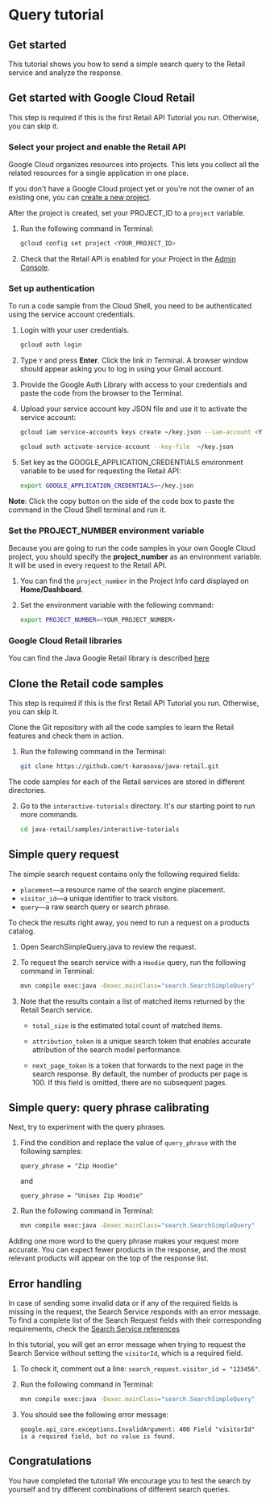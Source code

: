 <walkthrough-metadata>
  <meta name="title" content="Query tutorial" />
  <meta name="description" content="This tutorial shows you how to send a simple search query to the Retail service and analyze the response." />
  <meta name="component_id" content="593554" />
</walkthrough-metadata>

# Query tutorial

## Get started

This tutorial shows you how to send a simple search query to the Retail service and analyze the response.


<walkthrough-tutorial-duration duration="4"></walkthrough-tutorial-duration>

## Get started with Google Cloud Retail

This step is required if this is the first Retail API Tutorial you run.
Otherwise, you can skip it.

### Select your project and enable the Retail API

Google Cloud organizes resources into projects. This lets you
collect all the related resources for a single application in one place.

If you don't have a Google Cloud project yet or you're not the owner of an existing one, you can
[create a new project](https://console.cloud.google.com/projectcreate).

After the project is created, set your PROJECT_ID to a ```project``` variable.
1. Run the following command in Terminal:
    ```bash
    gcloud config set project <YOUR_PROJECT_ID>
    ```

1. Check that the Retail API is enabled for your Project in the [Admin Console](https://console.cloud.google.com/ai/retail/).

### Set up authentication

To run a code sample from the Cloud Shell, you need to be authenticated using the service account credentials.

1. Login with your user credentials.
    ```bash
    gcloud auth login
    ```

1. Type `Y` and press **Enter**. Click the link in Terminal. A browser window should appear asking you to log in using your Gmail account.

1. Provide the Google Auth Library with access to your credentials and paste the code from the browser to the Terminal.

1. Upload your service account key JSON file and use it to activate the service account:

    ```bash
    gcloud iam service-accounts keys create ~/key.json --iam-account <YOUR_SERVICE_ACCOUNT_EMAIL>
    ```

    ```bash
    gcloud auth activate-service-account --key-file  ~/key.json
    ```

1. Set key as the GOOGLE_APPLICATION_CREDENTIALS environment variable to be used for requesting the Retail API:
    ```bash
    export GOOGLE_APPLICATION_CREDENTIALS=~/key.json
    ```

**Note**: Click the copy button on the side of the code box to paste the command in the Cloud Shell terminal and run it.

### Set the PROJECT_NUMBER environment variable

Because you are going to run the code samples in your own Google Cloud project, you should specify the **project_number** as an environment variable. It will be used in every request to the Retail API.

1. You can find the ```project_number``` in the Project Info card displayed on **Home/Dashboard**.

1. Set the environment variable with the following command:
    ```bash
    export PROJECT_NUMBER=<YOUR_PROJECT_NUMBER>
    ```

### Google Cloud Retail libraries

You can find the Java Google Retail library is described
[here](https://googleapis.dev/java/google-cloud-retail/latest/index.html)

## Clone the Retail code samples

This step is required if this is the first Retail API Tutorial you run.
Otherwise, you can skip it.

Clone the Git repository with all the code samples to learn the Retail features and check them in action.

<!-- TODO(ianan): change the repository link -->
1. Run the following command in the Terminal: 
    ```bash
    git clone https://github.com/t-karasova/java-retail.git
    ```

The code samples for each of the Retail services are stored in different directories.

2. Go to the `interactive-tutorials` directory. It's our starting point to run more commands.
    ```bash
    cd java-retail/samples/interactive-tutorials
    ```

## Simple query request

The simple search request contains only the following required fields:
- `placement`—a resource name of the search engine placement.
- `visitor_id`—a unique identifier to track visitors.
- `query`—a raw search query or search phrase.

To check the results right away, you need to run a request on a products catalog.

1. Open
   <walkthrough-editor-select-regex filePath="cloudshell_open/interactive-tutorials/search/SearchSimpleQuery.java" regex="TRY DIFFERENT QUERY PHRASES HERE">SearchSimpleQuery.java</walkthrough-editor-select-regex> to review the request.

2. To request the search service with a `Hoodie` query, run the following command in Terminal:
    ```bash
    mvn compile exec:java -Dexec.mainClass="search.SearchSimpleQuery"
    ```

3. Note that the results contain a list of matched items returned by the Retail Search service.

    - `total_size` is the estimated total count of matched items.

    - `attribution_token` is a unique search token that enables accurate attribution of the search model performance.

    - `next_page_token` is a token that forwards to the next page in the search response. By default, the number of products per page is 100. If this field is omitted, there are no subsequent pages.

## Simple query: query phrase calibrating

Next, try to experiment with the query phrases.

1. Find the <walkthrough-editor-select-regex filePath="cloudshell_open/interactive-tutorials/search/SearchSimpleQuery.java" regex="TRY DIFFERENT QUERY PHRASES HERE">condition</walkthrough-editor-select-regex> and replace the value of `query_phrase` with the following samples:

    ```
    query_phrase = "Zip Hoodie"
    ```

   and
    ```
    query_phrase = "Unisex Zip Hoodie"
    ```

2. Run the following command in Terminal:
    ```bash
    mvn compile exec:java -Dexec.mainClass="search.SearchSimpleQuery"
    ```

Adding one more word to the query phrase makes your request more accurate. You can expect fewer products in the response, and the most relevant products will appear on the top of the response list.

## Error handling

In case of sending some invalid data or if any of the required fields is missing in the request, the Search Service responds with an error message.
To find a complete list of the Search Request fields with their corresponding requirements, check the [Search Service references](https://cloud.google.com/retail/docs/reference/rpc/google.cloud.retail.v2#searchservice)

In this tutorial, you will get an error message when trying to request the Search Service without setting the `visitorId`, which is a required field.

1. To check it, comment out a <walkthrough-editor-select-regex filePath="cloudshell_open/interactive-tutorials/search/SearchSimpleQuery.java" regex="123456">line</walkthrough-editor-select-regex>: `search_request.visitor_id = "123456"`.

1. Run the following command in Terminal:
    ```bash
    mvn compile exec:java -Dexec.mainClass="search.SearchSimpleQuery"
    ```

1. You should see the following error message:

    ```terminal
    google.api_core.exceptions.InvalidArgument: 400 Field "visitorId" is a required field, but no value is found.
    ```

## Congratulations

<walkthrough-conclusion-trophy></walkthrough-conclusion-trophy>

You have completed the tutorial! We encourage you to test the search by yourself and try different combinations of different search queries.

<walkthrough-inline-feedback></walkthrough-inline-feedback>
